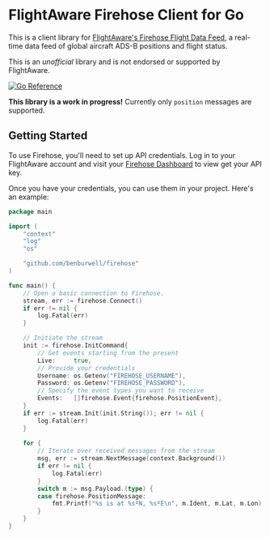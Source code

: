 # FlightAware Firehose Client for Go

This is a client library for [FlightAware's Firehose Flight Data Feed](https://www.flightaware.com/commercial/firehose/), a real-time data feed of global aircraft ADS-B positions and flight status.

This is an _unofficial_ library and is not endorsed or supported by FlightAware.

[![Go Reference](https://pkg.go.dev/badge/github.com/benburwell/flightaware-firehose.svg)](https://pkg.go.dev/github.com/benburwell/flightaware-firehose)

**This library is a work in progress!** Currently only `position` messages are supported.

## Getting Started

To use Firehose, you'll need to set up API credentials. Log in to your FlightAware account and visit your [Firehose Dashboard](https://www.flightaware.com/account/manage/firehosedash) to view get your API key.

Once you have your credentials, you can use them in your project. Here's an example:

```go
package main

import (
	"context"
	"log"
	"os"

	"github.com/benburwell/firehose"
)

func main() {
	// Open a basic connection to Firehose.
	stream, err := firehose.Connect()
	if err != nil {
		log.Fatal(err)
	}

	// Initiate the stream
	init := firehose.InitCommand{
		// Get events starting from the present
		Live:     true,
		// Provide your credentials
		Username: os.Getenv("FIREHOSE_USERNAME"),
		Password: os.Getenv("FIREHOSE_PASSWORD"),
		// Specify the event types you want to receive
		Events:   []firehose.Event{firehose.PositionEvent},
	}
	if err := stream.Init(init.String()); err != nil {
		log.Fatal(err)
	}
	
	for {
		// Iterate over received messages from the stream
		msg, err := stream.NextMessage(context.Background())
		if err != nil {
			log.Fatal(err)
		}
		switch m := msg.Payload.(type) {
		case firehose.PositionMessage:
			fmt.Printf("%s is at %sºN, %sºE\n", m.Ident, m.Lat, m.Lon)
		}
	}
}
```
